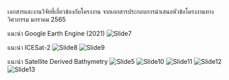 เอกสารและงานวิจัยที่เกี่ยวข้องกับโครงงาน จากเอกสารประกอบการนำเสนอหัวข้อโครงงานทางวิศวกรรม มกราคม 2565

แนะนำ Google Earth Engine (2021)
![Slide7](https://user-images.githubusercontent.com/88705136/175208952-daad279c-e5dd-43b0-ae55-4182e024b668.JPG)

แนะนำ ICESat-2
![Slide8](https://user-images.githubusercontent.com/88705136/175208980-977e9239-0b9c-4e7c-a79c-6e1dbbdd81c8.JPG)
![Slide9](https://user-images.githubusercontent.com/88705136/175209062-899d0328-8d73-44fe-9b75-2e30c138bfd3.JPG)

แนะนำ Satellite Derived Bathymetry
![Slide5](https://user-images.githubusercontent.com/88705136/175209022-810ff565-6b8b-4cd6-a9a2-8842e98a254c.JPG)
![Slide10](https://user-images.githubusercontent.com/88705136/175209075-7aa02200-6247-4627-a40b-e1b6b05b47ed.JPG)
![Slide11](https://user-images.githubusercontent.com/88705136/175209088-ef593a4a-2341-4b9a-9220-e745e3b2a414.JPG)
![Slide12](https://user-images.githubusercontent.com/88705136/175209093-8b98fb6d-df1d-48d8-817e-425ad7801640.JPG)
![Slide13](https://user-images.githubusercontent.com/88705136/175209106-b773586d-2f85-4ed8-9954-ab04d2a60b67.JPG)
